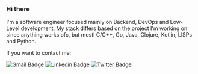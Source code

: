 ### Hi there

I'm a software engineer focused mainly on Backend, DevOps and Low-Level development.
My stack differs based on the project I'm working on since anything works ofc, but mostl C/C++, Go, Java, Clojure, Kotlin, LISPs and Python. 

If you want to contact me:

[![Gmail Badge](https://img.shields.io/badge/-teodoro.josue@protonmail.ch-red?style=flat-square&logo=Gmail&logoColor=white&link=mailto:teodoro.josue@protonmail.ch)](mailto:teodoro.josue@protonmail.ch)
[![Linkedin Badge](https://img.shields.io/badge/-Linkedin-blue?style=flat-square&logo=Linkedin&logoColor=white&link=https://www.linkedin.com/in/josue-teodoro-moreira/)](https://www.linkedin.com/in/josue-teodoro-moreira/) 
[![Twitter Badge](https://img.shields.io/badge/-@J0sueTM-blue?style=flat-square&labelColor=blue&logo=twitter&logoColor=white&link=https://twitter.com/j0suetm)](https://twitter.com/j0suetm)
